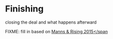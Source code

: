 # Finishing

<div class="tagline" markdown="1">

closing the deal and what happens afterward

</div>

FIXME: fill in based on [Manns & Rising 2015</span](b:Manns2015)
